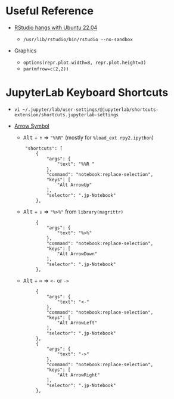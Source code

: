 # Useful Reference
- [RStudio hangs with Ubuntu 22.04](https://stackoverflow.com/questions/72088170/rstudio-hangs-on-startup-after-ubuntu-22-04-update)
    * `/usr/lib/rstudio/bin/rstudio --no-sandbox`

- Graphics
    - `options(repr.plot.width=8, repr.plot.height=3)`
    - `par(mfrow=c(2,2))`

# JupyterLab Keyboard Shortcuts

- `vi ~/.jupyter/lab/user-settings/@jupyterlab/shortcuts-extension/shortcuts.jupyterlab-settings`
- [Arrow Symbol](https://www.toptal.com/designers/htmlarrows/arrows/)
    - <kbd>Alt</kbd> + <kbd>&#8657;</kbd> $\Rightarrow$   `"%%R"` (mostly for  `%load_ext rpy2.ipython`)
    ```
        "shortcuts": [
            {
                "args": {
                    "text": "%%R "
                },
                "command": "notebook:replace-selection",
                "keys": [
                    "Alt ArrowUp"
                ],
                "selector": ".jp-Notebook"
            },
    ```
    - <kbd>Alt</kbd> + <kbd>&#8659;</kbd> $\Rightarrow$   `"%>%"`  from `library(magrittr)`
    ```
            {
                "args": {
                    "text": "%>%"
                },
                "command": "notebook:replace-selection",
                "keys": [
                    "Alt ArrowDown"
                ],
                "selector": ".jp-Notebook"
            },

    ```

    - <kbd>Alt</kbd> + <kbd>&#8660;</kbd> $\Rightarrow$   `<-` or `->`
    ```
            {
                "args": {
                    "text": "<-"
                },
                "command": "notebook:replace-selection",
                "keys": [
                    "Alt ArrowLeft"
                ],
                "selector": ".jp-Notebook"
            },
            {
                "args": {
                    "text": "->"
                },
                "command": "notebook:replace-selection",
                "keys": [
                    "Alt ArrowRight"
                ],
                "selector": ".jp-Notebook"
            },
    ```
